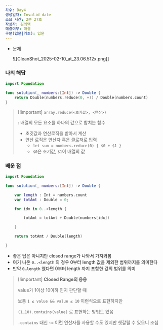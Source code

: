```yaml
---
차수: Day4
생성일자: Invalid date
소요 시간: 2분 27초
작성자: 김의택
해결여부: 해결
구분(입문|기초): 입문
---
```

- 문제
    
    ![[CleanShot_2025-02-10_at_23.06.512x.png]]
    

### 나의 해답

```Swift
import Foundation

func solution(_ numbers:[Int]) -> Double {
    return Double(numbers.reduce(0, +)) / Double(numbers.count)
}
```

> [!important] `array.reduce(<초기값>, <연산>)`
> 
> : 배열의 모든 요소를 하나의 값으로 합치는 함수
> 
> - 초깃값과 연산로직을 받아서 계산
> - 연산 로직은 연산자 혹은 클로저로 입력
>     - `let sum = numbers.reduce(0) { $0 + $1 }`
>     - `$0`은 초기값, `$1`이 배열의 값

  

### 배운 점

```Swift
import Foundation

func solution(_ numbers:[Int]) -> Double {

    var length : Int = numbers.count
    var totAmt : Double = 0;

    for idx in 0..<length {

        totAmt = totAmt + Double(numbers[idx])

    }

    return totAmt / Double(length)

}
```

- 좋은 답은 아니지만 closed range가 나와서 가져와봄
- 여기 나온 `0..<length` 의 경우 0부터 length 값을 제외한 범위까지를 의미한다
- 만약 `0…length` 였다면 0부터 length 까지 포함한 값의 범위를 의미

> [!important] **Closed Range의 응용**
> 
> value가 1이상 10이하 인지 판단할 때
> 
> 보통 `1 ≤ value && value ≤ 10` 이런식으로 표현하지만
> 
> `(1…10).contains(value)` 로 표현하는 방법도 있음
> 
> `.contains` 대신 `~=` 이런 연산자를 사용할 수도 있지만 헷갈릴 수 있으니 조심